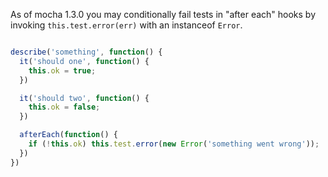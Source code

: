 As of mocha 1.3.0 you may conditionally fail
tests in "after each" hooks by invoking `this.test.error(err)`
with an instanceof `Error`.

```js

describe('something', function() {
  it('should one', function() {
    this.ok = true;
  })

  it('should two', function() {
    this.ok = false;
  })

  afterEach(function() {
    if (!this.ok) this.test.error(new Error('something went wrong'));
  })
})

```
